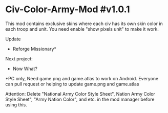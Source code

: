 # Civ-Color-Army-Mod #v1.0.1
This mod contains exclusive skins where each civ has its own skin color in each troop and unit.
You need enable "show pixels unit" to make it work.

Update
 - Reforge Missionary*


Next project:
 - Now What?

  *PC only, Need game.png and game.atlas to work on Android. Everyone can pull request or helping to update game.png and game.atlas

Attention:
Delete "National Army Color Style Sheet", Nation Army Color Style Sheet", "Army Nation Color", and etc. in the mod manager before using this.
